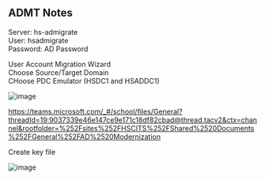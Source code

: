 ## ADMT Notes

Server: hs-admigrate<br>
User: hsadmigrate<br>
Password: AD Password<br>

User Account Migration Wizard<br>
Choose Source/Target Domain<br>
CHoose PDC Emulator (HSDC1 and HSADDC1)<br>

![image](https://user-images.githubusercontent.com/40579055/141480978-9c4ebad4-c152-4803-9be3-ed6256347390.png)

https://teams.microsoft.com/_#/school/files/General?threadId=19:9037339e46e147ce9e171c18df82cbad@thread.tacv2&ctx=channel&rootfolder=%252Fsites%252FHSCITS%252FShared%2520Documents%252FGeneral%252FAD%2520Modernization

Create key file

![image](https://user-images.githubusercontent.com/40579055/141485764-22f60971-f21d-4945-95fb-c6981678be40.png)


